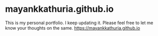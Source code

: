 # mayankkathuria.github.io

This is my personal portfolio. I keep updating it. Please feel free to let me know your thoughts on the same. 
https://mayankkathuria.github.io
